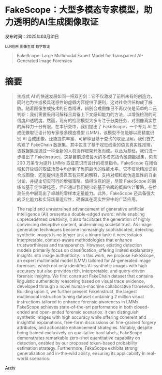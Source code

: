 # FakeScope：大型多模态专家模型，助力透明的AI生成图像取证

发布时间：2025年03月31日

`LLM应用` `图像生成` `数字取证`

> FakeScope: Large Multimodal Expert Model for Transparent AI-Generated Image Forensics

# 摘要

> 生成式 AI 的快速发展如同一把双刃剑：它不仅激发了前所未有的创造力，同时也为生成极具迷惑性的虚假内容提供了便利，这对社会信任构成了威胁。随着图像生成技术的日益精进，辨别合成图像已不再仅仅是简单的二元判断：我们需要采用可解释且具备上下文感知能力的方法，以增强检测的可信度和透明度。然而，现有的检测模型大多专注于分类任务，对图像真实性的解释力十分有限。在本研究中，我们提出了 FakeScope，一个专为 AI 生成图像取证设计的专家级多模态模型 (LMM)，该模型不仅能够以高精度识别 AI 合成图像，还能提供丰富、可解释且基于查询的取证见解。我们首先构建了 FakeChain 数据集，其中包含了基于视觉线索的语言真实性推理，该数据集是通过一种全新的人机协作框架开发而成。以此为基础，我们进一步推出了 FakeInstruct，这是目前规模最大的多模态指令微调数据集，包含 200 万条专为提升 LMMs 取证意识而设计的视觉指令。FakeScope 在闭合域和开放域的取证场景中均达到了当前最优的性能水平。它不仅能精准识别合成图像，还能提供连贯且富有洞见的解释，支持对细粒度伪造属性的自由讨论，并提出切实可行的增强策略。值得注意的是，尽管 FakeScope 的训练仅基于定性硬标签，但它通过我们提出的基于令牌的概率估计策略，在检测任务中展现出了卓越的零样本定量能力。此外，FakeScope 还具备强大的泛化能力和实际场景适应性，确保其在现实世界中的广泛应用。

> The rapid and unrestrained advancement of generative artificial intelligence (AI) presents a double-edged sword: while enabling unprecedented creativity, it also facilitates the generation of highly convincing deceptive content, undermining societal trust. As image generation techniques become increasingly sophisticated, detecting synthetic images is no longer just a binary task: it necessitates interpretable, context-aware methodologies that enhance trustworthiness and transparency. However, existing detection models primarily focus on classification, offering limited explanatory insights into image authenticity. In this work, we propose FakeScope, an expert multimodal model (LMM) tailored for AI-generated image forensics, which not only identifies AI-synthetic images with high accuracy but also provides rich, interpretable, and query-driven forensic insights. We first construct FakeChain dataset that contains linguistic authenticity reasoning based on visual trace evidence, developed through a novel human-machine collaborative framework. Building upon it, we further present FakeInstruct, the largest multimodal instruction tuning dataset containing 2 million visual instructions tailored to enhance forensic awareness in LMMs. FakeScope achieves state-of-the-art performance in both closed-ended and open-ended forensic scenarios. It can distinguish synthetic images with high accuracy while offering coherent and insightful explanations, free-form discussions on fine-grained forgery attributes, and actionable enhancement strategies. Notably, despite being trained exclusively on qualitative hard labels, FakeScope demonstrates remarkable zero-shot quantitative capability on detection, enabled by our proposed token-based probability estimation strategy. Furthermore, FakeScope exhibits strong generalization and in-the-wild ability, ensuring its applicability in real-world scenarios.

[Arxiv](https://arxiv.org/abs/2503.24267)